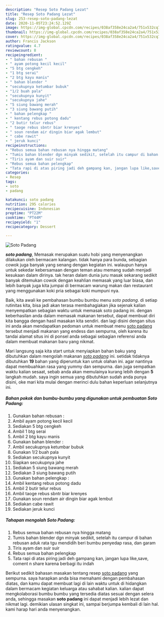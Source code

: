 ```yaml
---
description: "Resep Soto Padang Lezat"
title: "Resep Soto Padang Lezat"
slug: 253-resep-soto-padang-lezat
date: 2020-11-05T23:24:52.129Z
image: https://img-global.cpcdn.com/recipes/038af358e24ca2a4/751x532cq70/soto-padang-foto-resep-utama.jpg
thumbnail: https://img-global.cpcdn.com/recipes/038af358e24ca2a4/751x532cq70/soto-padang-foto-resep-utama.jpg
cover: https://img-global.cpcdn.com/recipes/038af358e24ca2a4/751x532cq70/soto-padang-foto-resep-utama.jpg
author: Francis Jackson
ratingvalue: 4.7
reviewcount: 8
recipeingredient:
- " bahan rebusan "
- " ayam potong kecil kecil"
- "5 btg cengkeh"
- "1 btg serai"
- "2 btg kayu manis"
- " bahan blender "
- "secukupnya ketumbar bubuk"
- "1/2 buah pala"
- "secukupnya kunyit"
- "secukupnya jahe"
- "5 siung bawang merah"
- "3 siung bawang putih"
- " bahan pelengkap "
- " kentang rebus potong dadu"
- "2 butir telur rebus"
- " taoge rebus sbntr biar krenyes"
- " soun rendam air dingin biar agak lembut"
- " cabe rawit"
- " jeruk kunci"
recipeinstructions:
- "Rebus semua bahan rebusan nya hingga matang"
- "Tumis bahan blender dgn minyak sedikit, setelah itu campur di bahan rebusan aduk rata tgu mendidih beri bumbu penyedap rasa, dan garam"
- "Tiris ayam dan suir suir"
- "Rebus semua bahan pelengkap"
- "Tata rapi di atas piring jadi deh gampang kan, jangan lupa like,save, coment n share karena berbagi itu indah"
categories:
- Resep
tags:
- soto
- padang

katakunci: soto padang 
nutrition: 295 calories
recipecuisine: Indonesian
preptime: "PT22M"
cooktime: "PT44M"
recipeyield: "1"
recipecategory: Dessert

---
```



![Soto Padang](https://img-global.cpcdn.com/recipes/038af358e24ca2a4/751x532cq70/soto-padang-foto-resep-utama.jpg)

<b><i>soto padang</i></b>, Memasak merupakan suatu hobi yang menyenangkan dilakukan oleh bermacam kalangan. tidak hanya para bunda, sebagian cowok juga banyak yang senang dengan kegiatan ini. walaupun hanya untuk sekedar kebersamaan dengan teman atau memang sudah menjadi kesukaan dalam dirinya. tak heran dalam dunia juru masak sekarang sedikit banyak ditemukan cowok dengan keahlian memasak yang luar biasa, dan lebih banyak juga kita jumpai di bermacam warung makan dan restaurant yang menggunakan koki pria sebagai koki mumpuni nya.

Baik, kita awali ke pembahasan bumbu bumbu menu <i>soto padang</i>. di setiap rutinitas kita, bisa jadi akan terasa membahagiakan jika sejenak kalian menyempatkan sebagian waktu untuk memasak soto padang ini. dengan keberhasilan anda dalam memasak makanan tersebut, dapat membuat diri kita bangga dengan hasil masakan kita sendiri. dan lagi disini dengan situs ini anda akan mendapatkan pedoman untuk membuat menu <u>soto padang</u> tersebut menjadi makanan yang endess dan sempurna, oleh karena itu tandai alamat situs ini di ponsel anda sebagai sebagian referensi anda dalam membuat makanan baru yang nikmat.




Mari langsung saja kita start untuk menyiapkan bahan baku yang dibutuhkan dalam mengolah makanan <u><i>soto padang</i></u> ini. setidak tidaknya dibutuhkan <b>19</b> bahan yang diperuntuk kan untuk olahan ini. agar nantinya dapat membuahkan rasa yang yummy dan sempurna. dan juga sempatkan waktu kalian sesaat, sebab anda akan memulainya kurang lebih dengan <b>5</b> langkah mudah. saya ingin semua yang dibutuhkan sudah anda punya disini, oke mari kita mulai dengan merinci dulu bahan keperluan selanjutnya ini.

<!--inarticleads1-->

##### Bahan pokok dan bumbu-bumbu yang digunakan untuk pembuatan Soto Padang:

1. Gunakan  bahan rebusan :
1. Ambil  ayam potong kecil kecil
1. Sediakan 5 btg cengkeh
1. Ambil 1 btg serai
1. Ambil 2 btg kayu manis
1. Gunakan  bahan blender :
1. Ambil secukupnya ketumbar bubuk
1. Gunakan 1/2 buah pala
1. Sediakan secukupnya kunyit
1. Siapkan secukupnya jahe
1. Sediakan 5 siung bawang merah
1. Sediakan 3 siung bawang putih
1. Gunakan  bahan pelengkap :
1. Ambil  kentang rebus potong dadu
1. Ambil 2 butir telur rebus
1. Ambil  taoge rebus sbntr biar krenyes
1. Gunakan  soun rendam air dingin biar agak lembut
1. Sediakan  cabe rawit
1. Sediakan  jeruk kunci




<!--inarticleads2-->

##### Tahapan mengolah Soto Padang:

1. Rebus semua bahan rebusan nya hingga matang
1. Tumis bahan blender dgn minyak sedikit, setelah itu campur di bahan rebusan aduk rata tgu mendidih beri bumbu penyedap rasa, dan garam
1. Tiris ayam dan suir suir
1. Rebus semua bahan pelengkap
1. Tata rapi di atas piring jadi deh gampang kan, jangan lupa like,save, coment n share karena berbagi itu indah




Berikut sedikit bahasan masakan tentang resep <u>soto padang</u> yang sempurna. saya harapkan anda bisa memahami dengan pembahasan diatas, dan kamu dapat membuat lagi di lain waktu untuk di hidangkan dalam bermacam kegiatan keluarga atau sahabat kalian. kalian dapat mengkolaborasi bumbu bumbu yang tersedia diatas sesuai dengan selera anda, sehingga masakan <b>soto padang</b> ini dapat menjadi lebih lezat dan nikmat lagi. demikian ulasan singkat ini, sampai berjumpa kembali di lain hal. kami harap hari anda menyenangkan.
